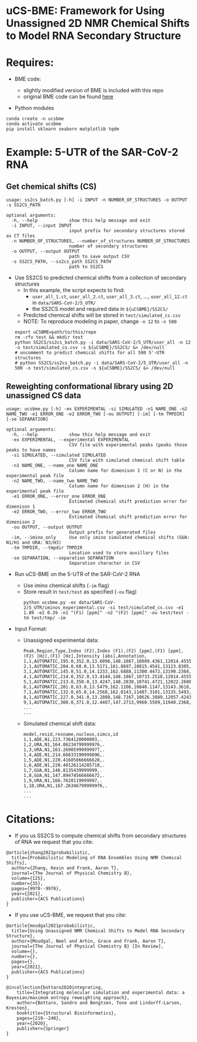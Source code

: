 # uCS-BME: Framework for Using Unassigned 2D NMR Chemical Shifts to Model RNA Secondary Structure

# Requires:

* BME code:
	* slightly modified version of BME is included with this repo
	* original BME code can be found [here](https://github.com/KULL-Centre/BME/)

* Python modules
```
conda create -n ucsbme
conda activate ucsbme
pip install sklearn seaborn matplotlib tqdm
```

# Example: 5-UTR of the SAR-CoV-2 RNA

## Get chemical shifts (CS)
```
usage: ss2cs_batch.py [-h] -i INPUT -n NUMBER_OF_STRUCTURES -o OUTPUT -s SS2CS_PATH

optional arguments:
  -h, --help            show this help message and exit
  -i INPUT, --input INPUT
                        input prefix for secondary structures stored as CT files
  -n NUMBER_OF_STRUCTURES, --number_of_structures NUMBER_OF_STRUCTURES
                        number of secondary structures
  -o OUTPUT, --output OUTPUT
                        path to save output CSV
  -s SS2CS_PATH, --ss2cs_path SS2CS_PATH
                        path to SS2CS
```
* Use SS2CS to predicted chemical shifts from a collection of secondary structures
	* In this example, the script expects to find:
		* ```user_all_1.ct```, ```user_all_2.ct```, ```user_all_3.ct```, ..., ```user_all_12.ct``` in  ```data/SARS-CoV-2/5_UTR/``` 
		* the SS2CS model and required data in ```${uCSBME}/SS2CS/```
	* Predicted chemical shifts will be stored in ```test/simulated_cs.csv```
	* NOTE: To reproduce modeling in paper, change ```-n 12``` to ```-n 500```
	```
	export uCSBME=path/to/this/repo
	rm -rfv test && mkdir test
	python SS2CS/ss2cs_batch.py -i data/SARS-CoV-2/5_UTR/user_all -n 12 -o test/simulated_cs.csv -s ${uCSBME}/SS2CS/ &> /dev/null	
	# uncomment to predict chemical shifts for all 500 5'-UTR structures
	# python SS2CS/ss2cs_batch.py -i data/SARS-CoV-2/5_UTR/user_all -n 500 -o test/simulated_cs.csv -s ${uCSBME}/SS2CS/ &> /dev/null
	```
## Reweighting conformational library using 2D unassigned CS data

```
usage: ucsbme.py [-h] -ex EXPERIMENTAL -si SIMULATED -n1 NAME_ONE -n2 NAME_TWO -e1 ERROR_ONE -e2 ERROR_TWO [-ou OUTPUT] [-im] [-tm TMPDIR] [-se SEPARATION]

optional arguments:
  -h, --help            show this help message and exit
  -ex EXPERIMENTAL, --experimental EXPERIMENTAL
                        CSV file with experimental peaks (peaks those peaks to have names
  -si SIMULATED, --simulated SIMULATED
                        CSV file with simulated chemical shift table
  -n1 NAME_ONE, --name_one NAME_ONE
                        Column name for dimenison 1 (C or N) in the experimental peak file
  -n2 NAME_TWO, --name_two NAME_TWO
                        Column name for dimenison 2 (H) in the experimental peak file
  -e1 ERROR_ONE, --error_one ERROR_ONE
                        Estimated chemical shift prediction error for dimenison 1
  -e2 ERROR_TWO, --error_two ERROR_TWO
                        Estimated chemical shift prediction error for dimenison 2
  -ou OUTPUT, --output OUTPUT
                        Output prefix for generated files
  -im, --imino_only     Use only imino simulated chemical shifts (GUA: N1/H1 and URA: N3/H3)
  -tm TMPDIR, --tmpdir TMPDIR
                        Location used to store auxillary files
  -se SEPARATION, --separation SEPARATION
                        Separation character in CSV
```
* Run uCS-BME on the 5-UTR of the SAR-CoV-2 RNA
	* Use imino chemical shifts (```-im``` flag)
	* Store result in ```test/test``` as specified (```-ou``` flag)
		```		
		python ucsbme.py -ex data/SARS-CoV-2/5_UTR/iminos_experimental.csv -si test/simulated_cs.csv -e1 1.89 -e2 0.39 -n1 "(F1) [ppm]" -n2 "(F2) [ppm]" -ou test/test -tm test/tmp/ -im
		```

* Input Format:
	* Unassigned experimental data:
		```
		Peak,Region,Type,Index (F2),Index (F1),(F2) [ppm],(F1) [ppm],(F2) [Hz],(F1) [Hz],Intensity [abs],Annotation,
		1,1,AUTOMATIC,195.0,352.0,13.6096,148.1867,10889.4361,12014.4555,53341.56,,
		2,1,AUTOMATIC,204.0,68.0,13.5171,161.8697,10815.4541,13123.8305,55225.48,,
		3,1,AUTOMATIC,145.0,51.0,14.1233,162.6888,11300.4472,13190.2368,55865.04,,
		4,1,AUTOMATIC,214.0,352.0,13.4144,148.1867,10733.2518,12014.4555,57653.94,,
		5,1,AUTOMATIC,213.0,350.0,13.4247,148.2830,10741.4721,12022.2680,58536.78,,
		6,1,AUTOMATIC,201.0,63.0,13.5479,162.1106,10840.1147,13143.3618,58555.99,,
		7,1,AUTOMATIC,132.0,65.0,14.2568,162.0143,11407.3101,13135.5493,59100.34,,
		8,1,AUTOMATIC,227.0,341.0,13.2808,148.7167,10626.3889,12057.4243,62112.55,,
		9,1,AUTOMATIC,308.0,371.0,12.4487,147.2713,9960.5509,11940.2368,64530.53,,
		...
		...
		```
	* Simulated chemical shift data:
		```
		model,resid,resname,nucleus,simcs,id
		1,1,ADE,N1,223.7364120000003,.
		1,2,URA,N1,164.06234799999976,.
		1,3,URA,N1,163.26905999999977,.
		1,4,ADE,N1,214.66633199999896,.
		1,5,ADE,N1,220.41685066666628,.
		1,6,ADE,N1,220.40126114285718,.
		1,7,GUA,N1,146.8135439999999,.
		1,8,GUA,N1,147.89474566666672,.
		1,9,URA,N1,166.7628119999997,.
		1,10,URA,N1,167.26346799999976,.
		...
		...
		```
# Citations:
* If you us SS2CS to compute chemical shifts from secondary structures of RNA we request that you cite:

```
@article{zhang2021probabilistic,
  title={Probabilistic Modeling of RNA Ensembles Using NMR Chemical Shifts},
  author={Zhang, Kexin and Frank, Aaron T},
  journal={The Journal of Physical Chemistry B},
  volume={125},
  number={35},
  pages={9970--9978},
  year={2021},
  publisher={ACS Publications}
}
```
		
* If you use uCS-BME, we request that you cite:

```
@article{moudgal2021probabilistic,
  title={Using Unassigned NMR Chemical Shifts to Model RNA Secondary Structure},
  author={Moudgal, Neel and Arhin, Grace and Frank, Aaron T},
  journal={The Journal of Physical Chemistry B} [In Review],
  volume={},
  number={},
  pages={},
  year={2021},
  publisher={ACS Publications}
}	

@incollection{bottaro2020integrating,
	title={Integrating molecular simulation and experimental data: a Bayesian/maximum entropy reweighting approach},
	author={Bottaro, Sandro and Bengtsen, Tone and Lindorff-Larsen, Kresten},
	booktitle={Structural Bioinformatics},
	pages={219--240},
	year={2020},
	publisher={Springer}
}
```
